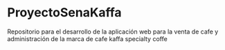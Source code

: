 # ProyectoSenaKaffa
Repositorio para el desarrollo de la aplicación web para la venta de cafe y administración de la marca de cafe kaffa specialty coffe
